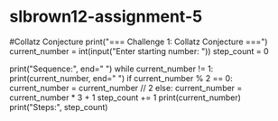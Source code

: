 # slbrown12-assignment-5
#Collatz Conjecture
print("=== Challenge 1: Collatz Conjecture ===")
current_number = int(input("Enter starting number: "))
step_count = 0

print("Sequence:", end=" ")
while current_number != 1:
    print(current_number, end=" ")
    if current_number % 2 == 0:
        current_number = current_number // 2
    else:
        current_number = current_number * 3 + 1
    step_count += 1
print(current_number)
print("Steps:", step_count)
